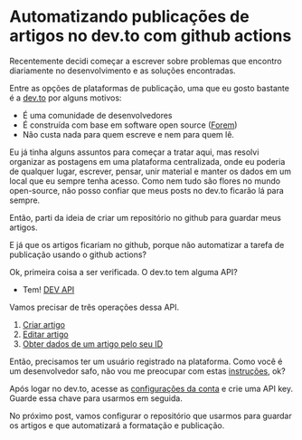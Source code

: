 # Automatizando publicações de artigos no dev.to com github actions

Recentemente decidi começar a escrever sobre problemas que encontro diariamente no desenvolvimento e as soluções encontradas. 

Entre as opções de plataformas de publicação, uma que eu gosto bastante é a [dev.to](https://dev.to/about) por alguns motivos: 

* É uma comunidade de desenvolvedores
* É construída com base em software open source ([Forem](https://forem.com))
* Não custa nada para quem escreve e nem para quem lê.

Eu já tinha alguns assuntos para começar a tratar aqui, mas resolvi organizar as postagens em uma plataforma centralizada, onde eu poderia de qualquer lugar, escrever, pensar, unir material e manter os dados em um local que eu sempre tenha acesso. Como nem tudo são flores no mundo open-source, não posso confiar que meus posts no dev.to ficarão lá para sempre.

Então, parti da ideia de criar um repositório no github para guardar meus artigos.

E já que os artigos ficariam no github, porque não automatizar a tarefa de publicação usando o github actions?

Ok, primeira coisa a ser verificada. O dev.to tem alguma API? 
- Tem! [DEV API](https://developers.forem.com/api)

Vamos precisar de três operações dessa API.

1. [Criar artigo](https://developers.forem.com/api#operation/createArticle)
2. [Editar artigo](https://developers.forem.com/api#operation/updateArticle)
3. [Obter dados de um artigo pelo seu ID](https://developers.forem.com/api#operation/getArticleById)


Então, precisamos ter um usuário registrado na plataforma. Como você é um desenvolvedor safo, não vou me preocupar com estas [instruções](https://dev.to/enter?state=new-user), ok?

Após logar no dev.to, acesse as [configurações da conta](https://dev.to/settings/account) e crie uma API key. Guarde essa chave para usarmos em seguida.

No próximo post, vamos configurar o repositório que usarmos para guardar os artigos e que automatizará a formatação e publicação.